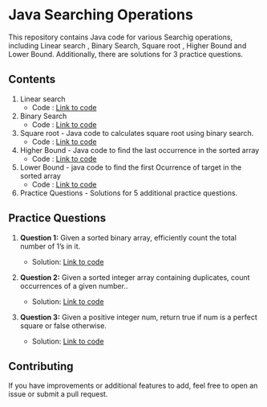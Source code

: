 # Java Searching Operations

This repository contains Java code for various Searchig operations, including Linear search , Binary Search, Square root , Higher Bound and Lower Bound. Additionally, there are solutions for 3 practice questions.

## Contents

1. Linear search
   - Code : [Link to code](https://github.com/adityaprajapati10/DSA-Java/blob/main/Searching/LinearSearch.java)
2. Binary Search
   - Code : [Link to code](https://github.com/adityaprajapati10/DSA-Java/blob/main/Searching/BinarySearch.java)
3. Square root - Java code to calculates square root using binary search.
   - Code : [Link to code](https://github.com/adityaprajapati10/DSA-Java/blob/main/Searching/SquareRoot.java)
4. Higher Bound - Java code to find the last occurrence in the sorted array
   - Code : [Link to code](https://github.com/adityaprajapati10/DSA-Java/blob/main/Searching/HigherBound.java)
5. Lower Bound - java code to find the first Ocurrence of target in the sorted array
   - Code : [Link to code](https://github.com/adityaprajapati10/DSA-Java/blob/main/Searching/LowerBound.java)
6. Practice Questions - Solutions for 5 additional practice questions.


## Practice Questions

1. **Question 1:** Given a sorted binary array, efficiently count the total number of 1’s in it.
   - Solution: [Link to code](https://github.com/adityaprajapati10/DSA-Java/blob/main/Searching/Ques01.java)

2. **Question 2:** Given a sorted integer array containing duplicates, count occurrences of a given number..
   - Solution: [Link to code](https://github.com/adityaprajapati10/DSA-Java/blob/main/Searching/Ques02.java)

3. **Question 3:** Given a positive integer num, return true if num is a perfect square or false otherwise.
   - Solution: [Link to code](https://github.com/adityaprajapati10/DSA-Java/blob/main/Searching/Ques03.java)

## Contributing

If you have improvements or additional features to add, feel free to open an issue or submit a pull request.

